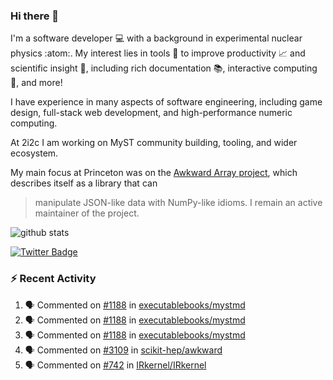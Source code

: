 ### Hi there 👋 

I'm a software developer 💻 with a background in experimental nuclear physics :atom:. My interest lies in tools :wrench: to improve productivity :chart_with_upwards_trend: and scientific insight :telescope:, including rich documentation 📚, interactive computing 🧮, and more! 

I have experience in many aspects of software engineering, including game design, full-stack web development, and high-performance numeric computing. 

At 2i2c I am working on MyST community building, tooling, and wider ecosystem. 

My main focus at Princeton was on the [Awkward Array project](awkward-array.org/), which describes itself as a library that can 
> manipulate JSON-like data with NumPy-like idioms. I remain an active maintainer of the project. 

![github stats](https://github-readme-stats.vercel.app/api?username=agoose77&show_icons=true&hide_rank=true&hide_title=true&bg_color=30,e76445,904e95&text_color=efe3ec&icon_color=efe3ec)
<!--
**agoose77/agoose77** is a ✨ _special_ ✨ repository because its `README.md` (this file) appears on your GitHub profile.

Here are some ideas to get you started:

- 🔭 I’m currently working on ...
- 🌱 I’m currently learning ...
- 👯 I’m looking to collaborate on ...
- 🤔 I’m looking for help with ...
- 💬 Ask me about ...
- 📫 How to reach me: ...
- 😄 Pronouns: ...
- ⚡ Fun fact: ...
-->

[![Twitter Badge](https://img.shields.io/twitter/follow/agoose77?style=flat-square&logo=Twitter&logoColor=white&color=cornflowerblue)](https://twitter.com/agoose77)

### :zap: Recent Activity

<!--START_SECTION:activity-->
1. 🗣 Commented on [#1188](https://github.com/executablebooks/mystmd/pull/1188#issuecomment-2103162700) in [executablebooks/mystmd](https://github.com/executablebooks/mystmd)
2. 🗣 Commented on [#1188](https://github.com/executablebooks/mystmd/pull/1188#issuecomment-2100519954) in [executablebooks/mystmd](https://github.com/executablebooks/mystmd)
3. 🗣 Commented on [#1188](https://github.com/executablebooks/mystmd/pull/1188#issuecomment-2100481428) in [executablebooks/mystmd](https://github.com/executablebooks/mystmd)
4. 🗣 Commented on [#3109](https://github.com/scikit-hep/awkward/issues/3109#issuecomment-2100072497) in [scikit-hep/awkward](https://github.com/scikit-hep/awkward)
5. 🗣 Commented on [#742](https://github.com/IRkernel/IRkernel/pull/742#issuecomment-2098867640) in [IRkernel/IRkernel](https://github.com/IRkernel/IRkernel)
<!--END_SECTION:activity-->
